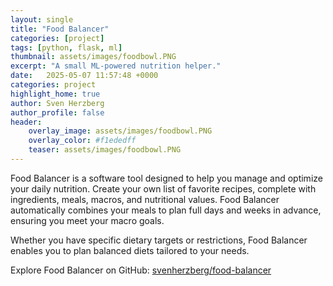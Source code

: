 ```yaml
---
layout: single
title: "Food Balancer"
categories: [project]
tags: [python, flask, ml]
thumbnail: assets/images/foodbowl.PNG
excerpt: "A small ML-powered nutrition helper."
date:   2025-05-07 11:57:48 +0000
categories: project
highlight_home: true
author: Sven Herzberg
author_profile: false
header:
    overlay_image: assets/images/foodbowl.PNG
    overlay_color: #f1ededff
    teaser: assets/images/foodbowl.PNG 
---
```

Food Balancer is a software tool designed to help you manage and optimize your daily nutrition. Create your own list of favorite recipes, complete with ingredients, meals, macros, and nutritional values. Food Balancer automatically combines your meals to plan full days and weeks in advance, ensuring you meet your macro goals.

Whether you have specific dietary targets or restrictions, Food Balancer enables you to plan balanced diets tailored to your needs. 

<i class="fab fa-github"></i>Explore Food Balancer on GitHub: [svenherzberg/food-balancer](https://github.com/svenherzberg/food-balancer)
